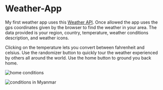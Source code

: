 # Weather-App

My first weather app uses this [Weather API](https://www.weatherapi.com). Once allowed the app uses the gps coordinates given by the browser to find the weather in your area. The data provided is your region, country, temperature, weather conditions description, and weather icons. 

Clicking on the temperature lets you convert between fahrenheit and celsius. Use the randomizer button to quickly tour the weather experienced by others all around the world. Use the home button to ground you back home. 

![home conditions](https://i.imgur.com/Ad8Ybmn.png)

![conditions in Myanmar](https://i.imgur.com/DA8Xpbu.png)
